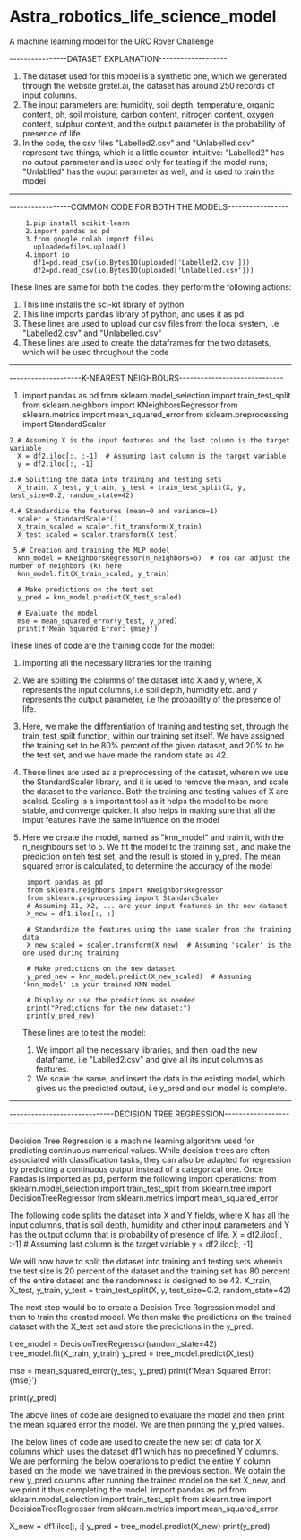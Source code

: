 # Astra_robotics_life_science_model
A machine learning model for the URC Rover Challenge 

----------------DATASET EXPLANATION-------------------
1. The dataset used for this model is a synthetic one, which we generated through the website gretel.ai, the dataset has around 250 records of input columns.
2. The input parameters are: humidity, soil depth, temperature, organic content, ph, soil moisture, carbon content, nitrogen content, oxygen content, sulphur content, and the output parameter is the probability of presence of life.
3. In the code, the csv files "Labelled2.csv" and "Unlabelled.csv" represent two things, which is a little counter-intuitive:  "Labelled2" has no output parameter and is used only for testing if the model runs; "Unlablled" has the ouput parameter as well, and is used to train the model
-------------------------------------------------------

-----------------COMMON CODE FOR BOTH THE MODELS-----------------

        1.pip install scikit-learn
        2.import pandas as pd
        3.from google.colab import files
          uploaded=files.upload()
        4.import io
          df1=pd.read_csv(io.BytesIO(uploaded['Labelled2.csv']))
          df2=pd.read_csv(io.BytesIO(uploaded['Unlabelled.csv']))
These lines are same for both the codes, they perform the following actions:
1. This line installs the sci-kit library of python
2. This line imports pandas library of python, and uses it as pd
3. These lines are used to upload our csv files from the local system, i.e "Labelled2.csv" and "Unlabelled.csv"
4. These lines are used to create the dataframes for the two datasets, which will be used throughout the code
--------------------------------------------------------------------

--------------------K-NEAREST NEIGHBOURS-----------------------------
   1. import pandas as pd
      from sklearn.model_selection import train_test_split
      from sklearn.neighbors import KNeighborsRegressor
      from sklearn.metrics import mean_squared_error
      from sklearn.preprocessing import StandardScaler

    2.# Assuming X is the input features and the last column is the target variable
      X = df2.iloc[:, :-1]  # Assuming last column is the target variable
      y = df2.iloc[:, -1]
      
    3.# Splitting the data into training and testing sets
      X_train, X_test, y_train, y_test = train_test_split(X, y, test_size=0.2, random_state=42)
      
    4.# Standardize the features (mean=0 and variance=1)
      scaler = StandardScaler()
      X_train_scaled = scaler.fit_transform(X_train)
      X_test_scaled = scaler.transform(X_test)
      
     5.# Creation and training the MLP model
      knn_model = KNeighborsRegressor(n_neighbors=5)  # You can adjust the number of neighbors (k) here
      knn_model.fit(X_train_scaled, y_train)
      
      # Make predictions on the test set
      y_pred = knn_model.predict(X_test_scaled)
      
      # Evaluate the model
      mse = mean_squared_error(y_test, y_pred)
      print(f'Mean Squared Error: {mse}')
These lines of code are the training code for the model: 
1. importing all the necessary libraries for the training
2. We are spilting the columns of the dataset into X and y, where, X represents the input columns, i.e soil depth, humidity etc. and y represents the output parameter, i.e the probability of the presence of life.
3. Here, we make the differentiation of training and testing set, through the train_test_spilt function, within our training set itself. We have assigned the training set to be 80% percent of the given dataset, and 20% to be the test set, and we have made the random state as 42.
4. These lines are used as a preprocessing of the dataset, wherein we use the StandardScaler library, and it is used to remove the mean, and scale the dataset to the variance. Both the training and testing values of X are scaled. Scaling is a important tool as it helps the model to be more stable, and converge quicker. It also helps in making sure that all the imput features have the same influence on the model
5. Here we create the model, named as "knn_model" and train it, with the n_neighbours set to 5. We fit the model to the training set , and make the prediction on teh test set, and the result is stored in y_pred.
   The mean squared error is calculated, to determine the accuracy of the model

        import pandas as pd
        from sklearn.neighbors import KNeighborsRegressor
        from sklearn.preprocessing import StandardScaler
        # Assuming X1, X2, ... are your input features in the new dataset
        X_new = df1.iloc[:, :]
        
        # Standardize the features using the same scaler from the training data
        X_new_scaled = scaler.transform(X_new)  # Assuming 'scaler' is the one used during training
        
        # Make predictions on the new dataset
        y_pred_new = knn_model.predict(X_new_scaled)  # Assuming 'knn_model' is your trained KNN model
        
        # Display or use the predictions as needed
        print("Predictions for the new dataset:")
        print(y_pred_new)
   These lines are to test the model:
   1. We import all the necessary libraries, and then load the new dataframe, i.e "Lablled2.csv" and give all its input columns as features.
   2. We scale the same, and insert the data in the existing model, which gives us the predicted output, i.e y_pred and our model is complete.
------------------------------------------------------------------------------

-----------------------------DECISION TREE REGRESSION---------------------------------------------------------------------------------

Decision Tree Regression is a machine learning algorithm used for predicting continuous numerical values. While decision trees are often associated with classification tasks, they can also be adapted for regression by predicting a continuous output instead of a categorical one.
Once Pandas is imported as pd, perform the following import operations:
from sklearn.model_selection import train_test_split
from sklearn.tree import DecisionTreeRegressor
from sklearn.metrics import mean_squared_error

The following code splits the dataset into X and Y fields, where X has all the input columns, that is soil depth, humidity and other input parameters and Y has the output column that is probability of presence of life. 
X = df2.iloc[:, :-1]  # Assuming last column is the target variable
y = df2.iloc[:, -1]
 
We will now have to split the dataset into training and testing sets wherein the test size is 20 percent of the dataset and the training set has 80 percent of the entire dataset and the randomness is designed to be 42. 
X_train, X_test, y_train, y_test = train_test_split(X, y, test_size=0.2, random_state=42)

The next step would be to create a Decision Tree Regression model and then to train the created model. We then make the predictions on the trained dataset with the X_test set and store the predictions in the y_pred.

tree_model = DecisionTreeRegressor(random_state=42)
tree_model.fit(X_train, y_train)
y_pred = tree_model.predict(X_test)


mse = mean_squared_error(y_test, y_pred)
print(f'Mean Squared Error: {mse}')

print(y_pred)

The above lines of code are designed to evaluate the model and then print the mean squared error the model. We are then printing the y_pred values. 

The below lines of code are used to create the new set of data for X columns which uses the dataset df1 which has no predefined Y columns. We are performing the below operations to predict the entire Y column based on the model we have trained in the previous section. We obtain the new y_pred columns after running the trained model on the set X_new, and we print it thus completing the model.
import pandas as pd
from sklearn.model_selection import train_test_split
from sklearn.tree import DecisionTreeRegressor
from sklearn.metrics import mean_squared_error




X_new = df1.iloc[:, :]
y_pred = tree_model.predict(X_new)
print(y_pred)
